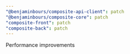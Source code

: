 ```yaml
---
"@benjaminbours/composite-api-client": patch
"@benjaminbours/composite-core": patch
"composite-front": patch
"composite-back": patch
---
```


Performance improvements
